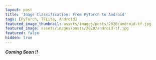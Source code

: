 ```yaml
---
layout: post
title: 'Image Classification: From PyTorch to Android'
tags: [PyTorch, TFLite, Android]
featured_image_thumbnail: assets/images/posts/2020/android-tf.jpg
featured_image: assets/images/posts/2020/android-tf.jpg
featured: false
hidden: true
---
```


***Coming Soon !!***